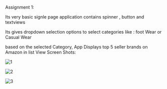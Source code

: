 Assignment 1:

Its very basic signle page application contains spinner , button and textviews

Its gives dropdown selection options to select categories like : foot Wear or Casual Wear

based on the selected Category, App Displays top 5 seller brands on Amazon in list View
Screen Shots:

![1](https://github.com/user-attachments/assets/29cf980b-1d2f-4665-b6c8-0157661115c2)


![2](https://github.com/user-attachments/assets/d9ac26b4-d4d4-48fa-b16b-04db4b1c0a78)


![3](https://github.com/user-attachments/assets/fa0a2cc8-45f6-4751-b67b-3bbee36f55b0)
